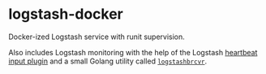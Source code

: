 # logstash-docker
Docker-ized Logstash service with runit supervision.

Also includes Logstash monitoring with the help of the Logstash [heartbeat input plugin]() and a small Golang utility called [`logstashbrcvr`](https://github.com/hellofresh/logstashbrcvr).
